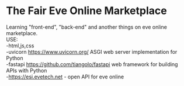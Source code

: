 # The Fair Eve Online Marketplace
Learning "front-end", "back-end" and another things on eve online marketplace. <br />
USE: <br />
-html,js,css <br />
-uvicorn https://www.uvicorn.org/  ASGI web server implementation for Python <br />
-fastapi https://github.com/tiangolo/fastapi web framework for building APIs with Python <br />
-https://esi.evetech.net - open API for eve online <br />
